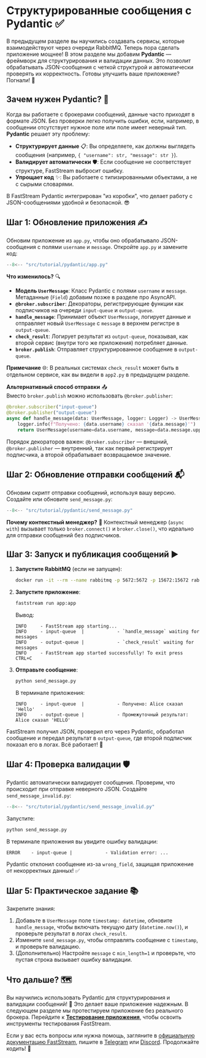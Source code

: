 # Структурированные сообщения с Pydantic ✅

В предыдущем разделе вы научились создавать сервисы, которые взаимодействуют через очереди RabbitMQ. Теперь пора сделать приложение мощнее! В этом разделе мы добавим **Pydantic** — фреймворк для структурирования и валидации данных. Это позволит обрабатывать JSON-сообщения с четкой структурой и автоматически проверять их корректность. Готовы улучшить ваше приложение? Погнали! 🚀

## Зачем нужен Pydantic? 🤔

Когда вы работаете с брокерами сообщений, данные часто приходят в формате JSON. Без проверки легко получить ошибки, если, например, в сообщении отсутствует нужное поле или поле имеет неверный тип. **Pydantic** решает эту проблему:

- **Структурирует данные** 📋: Вы определяете, как должны выглядеть сообщения (например, `{ "username": str, "message": str }`).
- **Валидирует автоматически** 🛡️: Если сообщение не соответствует структуре, FastStream выбросит ошибку.
- **Упрощает код** ✨: Вы работаете с типизированными объектами, а не с сырыми словарями.

В FastStream Pydantic интегрирован "из коробки", что делает работу с JSON-сообщениями удобной и безопасной. 😎

## Шаг 1: Обновление приложения ✍️

Обновим приложение из `app.py`, чтобы оно обрабатывало JSON-сообщения с полями `username` и `message`. Откройте `app.py` и замените код:

```python
--8<-- "src/tutorial/pydantic/app.py"
```

**Что изменилось?** 🔍

- **Модель `UserMessage`**: Класс Pydantic с полями `username` и `message`. Метаданные (`Field`) добавим позже в разделе про AsyncAPI.
- **`@broker.subscriber`**: Декораторы, регистрирующие функции как подписчиков на очереди `input-queue` и `output-queue`.
- **`handle_message`**: Принимает объект `UserMessage`, логирует данные и отправляет новый `UserMessage` с `message` в верхнем регистре в `output-queue`.
- **`check_result`**: Логирует результат из `output-queue`, показывая, как второй сервис (внутри того же приложения) потребляет данные.
- **`broker.publish`**: Отправляет структурированное сообщение в `output-queue`.

**Примечание** 🌐: В реальных системах `check_result` может быть в отдельном сервисе, как вы видели в `app2.py` в предыдущем разделе.

**Альтернативный способ отправки** 📤  
Вместо `broker.publish` можно использовать `@broker.publisher`:

```python
@broker.subscriber("input-queue")
@broker.publisher("output-queue")
async def handle_message(data: UserMessage, logger: Logger) -> UserMessage:
    logger.info(f"Получено: {data.username} сказал '{data.message}'")
    return UserMessage(username=data.username, message=data.message.upper())
```

Порядок декораторов важен: `@broker.subscriber` — внешний, `@broker.publisher` — внутренний, так как первый регистрирует подписчика, а второй обрабатывает возвращаемое значение.

## Шаг 2: Обновление отправки сообщений 📬

Обновим скрипт отправки сообщений, используя вашу версию. Создайте или обновите `send_message.py`:

```python
--8<-- "src/tutorial/pydantic/send_message.py"
```

**Почему контекстный менеджер?** 🔌 Контекстный менеджер (`async with`) вызывает только `broker.connect()` и `broker.close()`, что идеально для отправки сообщений без подписчиков.

## Шаг 3: Запуск и публикация сообщений ▶️

1. **Запустите RabbitMQ** (если не запущен):
   ```bash
   docker run -it --rm --name rabbitmq -p 5672:5672 -p 15672:15672 rabbitmq:3-management
   ```

2. **Запустите приложение**:
   ```bash
   faststream run app:app
   ```
   Вывод:
   ```
   INFO     - FastStream app starting...
   INFO     - input-queue  |            - `handle_message` waiting for messages
   INFO     - output-queue |            - `check_result` waiting for messages
   INFO     - FastStream app started successfully! To exit press CTRL+C
   ```

3. **Отправьте сообщение**:
   ```bash
   python send_message.py
   ```
   В терминале приложения:
   ```
   INFO     - input-queue  |            - Получено: Alice сказал 'Hello'
   INFO     - output-queue |            - Промежуточный результат: Alice сказал 'HELLO'
   ```

FastStream получил JSON, проверил его через Pydantic, обработал сообщение и передал результат в `output-queue`, где второй подписчик показал его в логах. Всё работает! 🎉

## Шаг 4: Проверка валидации 🛡️

Pydantic автоматически валидирует сообщения. Проверим, что происходит при отправке неверного JSON. Создайте `send_message_invalid.py`:

```python
--8<-- "src/tutorial/pydantic/send_message_invalid.py"
```

Запустите:
```bash
python send_message.py
```

В терминале приложения вы увидите ошибку валидации:
```
ERROR    - input-queue |            - Validation error: ...
```

Pydantic отклонил сообщение из-за `wrong_field`, защищая приложение от некорректных данных! ✅

## Шаг 5: Практическое задание 📚

Закрепите знания:

1. Добавьте в `UserMessage` поле `timestamp: datetime`, обновите `handle_message`, чтобы включать текущую дату (`datetime.now()`), и проверьте результат в логах `check_result`.
2. Измените `send_message.py`, чтобы отправлять сообщение с `timestamp`, и проверьте валидацию.
3. (Дополнительно) Настройте `message` с `min_length=1` и проверьте, что пустая строка вызывает ошибку валидации.

## Что дальше? 🗺️

Вы научились использовать Pydantic для структурирования и валидации сообщений! 🎉 Это делает ваше приложение надежным. В следующем разделе мы протестируем приложение без реального брокера. Перейдите к [**Тестирование приложения**](./testing.md), чтобы освоить инструменты тестирования FastStream.

Если у вас есть вопросы или нужна помощь, загляните в [официальную документацию FastStream](https://faststream.airt.ai/latest/), пишите в [Telegram](https://t.me/python_faststream) или [Discord](https://discord.gg/qFm6aSqq59). Продолжайте кодить! 🚀
